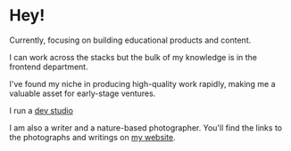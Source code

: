 # Hey!

Currently, focusing on building educational products and content.

I can work across the stacks but the bulk of my knowledge is in the frontend department. 

I've found my niche in producing high-quality work rapidly, making me a valuable asset for early-stage ventures.

I run a [dev studio](https://www.withyhr.com/)

I am also a writer and a nature-based photographer. You'll find the links to the photographs and writings on [my website](https://iamyhr.com/).
